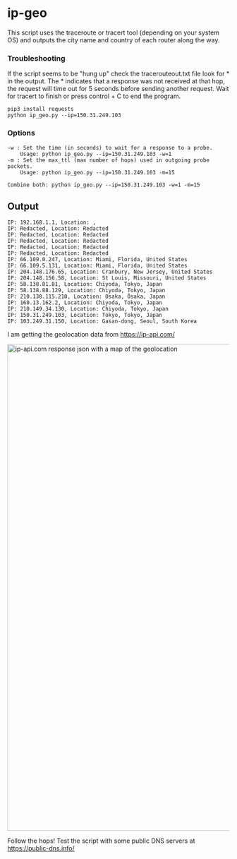 # ip-geo
This script uses the traceroute or tracert tool (depending on your system OS) and outputs the city name and country of each router along the way.

### Troubleshooting
If the script seems to be "hung up" check the tracerouteout.txt file look for * in the output. The * indicates that a response was not received at that hop, the request will time out for 5 seconds before sending another request. Wait for tracert to finish or press control + C to end the program.

```
pip3 install requests
python ip_geo.py --ip=150.31.249.103 
```

### Options
```
-w : Set the time (in seconds) to wait for a response to a probe.
    Usage: python ip_geo.py --ip=150.31.249.103 -w=1
-m : Set the max_ttl (max number of hops) used in outgoing probe packets.
    Usage: python ip_geo.py --ip=150.31.249.103 -m=15

Combine both: python ip_geo.py --ip=150.31.249.103 -w=1 -m=15
```

## Output
```
IP: 192.168.1.1, Location: , 
IP: Redacted, Location: Redacted
IP: Redacted, Location: Redacted
IP: Redacted, Location: Redacted
IP: Redacted, Location: Redacted
IP: Redacted, Location: Redacted
IP: 66.109.0.247, Location: Miami, Florida, United States
IP: 66.109.5.131, Location: Miami, Florida, United States
IP: 204.148.176.65, Location: Cranbury, New Jersey, United States
IP: 204.148.156.58, Location: St Louis, Missouri, United States
IP: 58.138.81.81, Location: Chiyoda, Tokyo, Japan
IP: 58.138.88.129, Location: Chiyoda, Tokyo, Japan
IP: 210.138.115.210, Location: Osaka, Ōsaka, Japan
IP: 160.13.162.2, Location: Chiyoda, Tokyo, Japan
IP: 210.149.34.130, Location: Chiyoda, Tokyo, Japan
IP: 150.31.249.103, Location: Tokyo, Tokyo, Japan
IP: 103.249.31.150, Location: Gasan-dong, Seoul, South Korea
```

I am getting the geolocation data from https://ip-api.com/

<img width="1103" alt="ip-api.com response json with a map of the geolocation" src="https://github.com/eriaht/ip-geo/assets/44909814/5e590683-1bee-47c0-a6c2-a604fa82c3f7">

Follow the hops! Test the script with some public DNS servers at https://public-dns.info/


